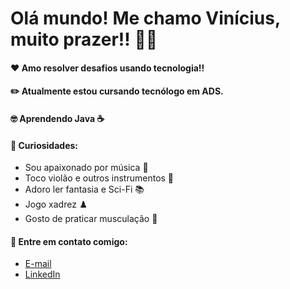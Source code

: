 # Olá mundo! Me chamo Vinícius, muito prazer!! 👋👋

#### ❤️ Amo resolver desafios usando tecnologia!! 
#### ✏️ Atualmente estou cursando tecnólogo em ADS.
#### 🤓 Aprendendo Java ☕

#### 🙈 Curiosidades:
* Sou apaixonado por música 🎵<br>
* Toco violão e outros instrumentos 🎸<br>
* Adoro ler fantasia e Sci-Fi 📚<br>
* Jogo xadrez ♟️<br>
* Gosto de praticar musculação 💪<br>
    
#### 💬 Entre em contato comigo:
- [E-mail](jobsvn@outlook.com)
- [LinkedIn](https://www.linkedin.com/in/vin%C3%ADcius-nascimento-920040214/)
